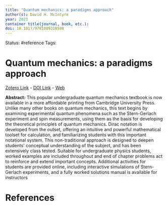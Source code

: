 ```yaml
---
title: "Quantum mechanics: a paradigms approach"
author(s): David H. McIntyre
year: 2023
container title(journal, book, etc.): 
doi: 10.1017/9781009310598
---
```

Status: #reference
Tags:
# Quantum mechanics: a paradigms approach
[Zotero Link](zotero://select/items/@McIntyre2023_QuantumMechanicsParadigmsApproach) - [DOI Link](https://doi.org/10.1017/9781009310598) - [Web]()

**Abstract:** This popular undergraduate quantum mechanics textbook is now available in a more affordable printing from Cambridge University Press. Unlike many other books on quantum mechanics, this text begins by examining experimental quantum phenomena such as the Stern-Gerlach experiment and spin measurements, using them as the basis for developing the theoretical principles of quantum mechanics. Dirac notation is developed from the outset, offering an intuitive and powerful mathematical toolset for calculation, and familiarizing students with this important notational system. This non-traditional approach is designed to deepen students' conceptual understanding of the subject, and has been extensively class tested. Suitable for undergraduate physics students, worked examples are included throughout and end of chapter problems act to reinforce and extend important concepts. Additional activities for students are provided online, including interactive simulations of Stern-Gerlach experiments, and a fully worked solutions manual is available for instructors

# References
